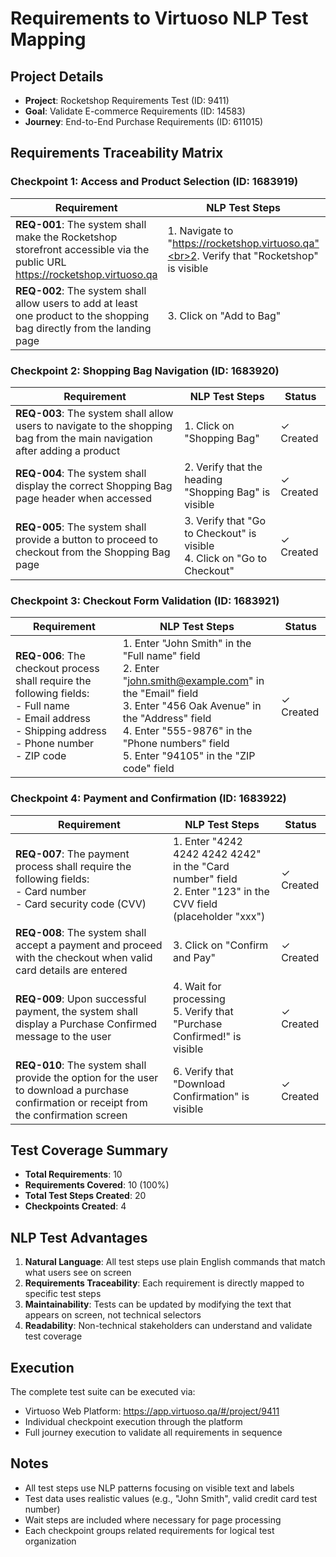 # Requirements to Virtuoso NLP Test Mapping

## Project Details

- **Project**: Rocketshop Requirements Test (ID: 9411)
- **Goal**: Validate E-commerce Requirements (ID: 14583)
- **Journey**: End-to-End Purchase Requirements (ID: 611015)

## Requirements Traceability Matrix

### Checkpoint 1: Access and Product Selection (ID: 1683919)

| Requirement                                                                                                               | NLP Test Steps                                                                            | Status    |
| ------------------------------------------------------------------------------------------------------------------------- | ----------------------------------------------------------------------------------------- | --------- |
| **REQ-001**: The system shall make the Rocketshop storefront accessible via the public URL https://rocketshop.virtuoso.qa | 1. Navigate to "https://rocketshop.virtuoso.qa"<br>2. Verify that "Rocketshop" is visible | ✓ Created |
| **REQ-002**: The system shall allow users to add at least one product to the shopping bag directly from the landing page  | 3. Click on "Add to Bag"                                                                  | ✓ Created |

### Checkpoint 2: Shopping Bag Navigation (ID: 1683920)

| Requirement                                                                                                               | NLP Test Steps                                                             | Status    |
| ------------------------------------------------------------------------------------------------------------------------- | -------------------------------------------------------------------------- | --------- |
| **REQ-003**: The system shall allow users to navigate to the shopping bag from the main navigation after adding a product | 1. Click on "Shopping Bag"                                                 | ✓ Created |
| **REQ-004**: The system shall display the correct Shopping Bag page header when accessed                                  | 2. Verify that the heading "Shopping Bag" is visible                       | ✓ Created |
| **REQ-005**: The system shall provide a button to proceed to checkout from the Shopping Bag page                          | 3. Verify that "Go to Checkout" is visible<br>4. Click on "Go to Checkout" | ✓ Created |

### Checkpoint 3: Checkout Form Validation (ID: 1683921)

| Requirement                                                                                                                                                   | NLP Test Steps                                                                                                                                                                                                                                               | Status    |
| ------------------------------------------------------------------------------------------------------------------------------------------------------------- | ------------------------------------------------------------------------------------------------------------------------------------------------------------------------------------------------------------------------------------------------------------ | --------- |
| **REQ-006**: The checkout process shall require the following fields:<br>- Full name<br>- Email address<br>- Shipping address<br>- Phone number<br>- ZIP code | 1. Enter "John Smith" in the "Full name" field<br>2. Enter "john.smith@example.com" in the "Email" field<br>3. Enter "456 Oak Avenue" in the "Address" field<br>4. Enter "555-9876" in the "Phone numbers" field<br>5. Enter "94105" in the "ZIP code" field | ✓ Created |

### Checkpoint 4: Payment and Confirmation (ID: 1683922)

| Requirement                                                                                                                               | NLP Test Steps                                                                                                   | Status    |
| ----------------------------------------------------------------------------------------------------------------------------------------- | ---------------------------------------------------------------------------------------------------------------- | --------- |
| **REQ-007**: The payment process shall require the following fields:<br>- Card number<br>- Card security code (CVV)                       | 1. Enter "4242 4242 4242 4242" in the "Card number" field<br>2. Enter "123" in the CVV field (placeholder "xxx") | ✓ Created |
| **REQ-008**: The system shall accept a payment and proceed with the checkout when valid card details are entered                          | 3. Click on "Confirm and Pay"                                                                                    | ✓ Created |
| **REQ-009**: Upon successful payment, the system shall display a Purchase Confirmed message to the user                                   | 4. Wait for processing<br>5. Verify that "Purchase Confirmed!" is visible                                        | ✓ Created |
| **REQ-010**: The system shall provide the option for the user to download a purchase confirmation or receipt from the confirmation screen | 6. Verify that "Download Confirmation" is visible                                                                | ✓ Created |

## Test Coverage Summary

- **Total Requirements**: 10
- **Requirements Covered**: 10 (100%)
- **Total Test Steps Created**: 20
- **Checkpoints Created**: 4

## NLP Test Advantages

1. **Natural Language**: All test steps use plain English commands that match what users see on screen
2. **Requirements Traceability**: Each requirement is directly mapped to specific test steps
3. **Maintainability**: Tests can be updated by modifying the text that appears on screen, not technical selectors
4. **Readability**: Non-technical stakeholders can understand and validate test coverage

## Execution

The complete test suite can be executed via:

- Virtuoso Web Platform: https://app.virtuoso.qa/#/project/9411
- Individual checkpoint execution through the platform
- Full journey execution to validate all requirements in sequence

## Notes

- All test steps use NLP patterns focusing on visible text and labels
- Test data uses realistic values (e.g., "John Smith", valid credit card test number)
- Wait steps are included where necessary for page processing
- Each checkpoint groups related requirements for logical test organization
